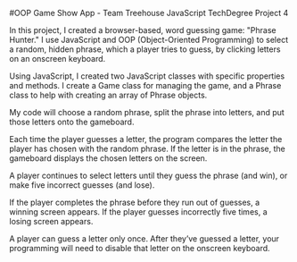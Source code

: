 #OOP Game Show App - Team Treehouse JavaScript TechDegree Project 4

In this project, I created a browser-based, word guessing game: "Phrase Hunter." I use JavaScript and OOP (Object-Oriented Programming) to select a random, hidden phrase, which a player tries to guess, by clicking letters on an onscreen keyboard.

Using JavaScript, I created two JavaScript classes with specific properties and methods. I create a Game class for managing the game, and a Phrase class to help with creating an array of Phrase objects.

My code will choose a random phrase, split the phrase into letters, and put those letters onto the gameboard.

Each time the player guesses a letter, the program compares the letter the player has chosen with the random phrase. If the letter is in the phrase, the gameboard displays the chosen letters on the screen.

A player continues to select letters until they guess the phrase (and win), or make five incorrect guesses (and lose).

If the player completes the phrase before they run out of guesses, a winning screen appears. If the player guesses incorrectly five times, a losing screen appears.

A player can guess a letter only once. After they’ve guessed a letter, your programming will need to disable that letter on the onscreen keyboard.

